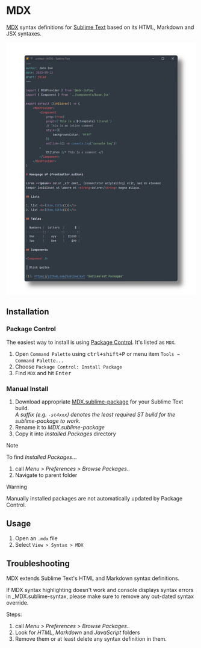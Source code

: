 MDX
===

[MDX](https://github.com/mdx-js/mdx) syntax definitions for [Sublime Text](https://www.sublimetext.com) based on its HTML, Markdown and JSX syntaxes.

![](preview.png)
## Installation

### Package Control

The easiest way to install is using [Package Control](https://packagecontrol.io). It's listed as `MDX`.

1. Open `Command Palette` using <kbd>ctrl+shift+P</kbd> or menu item `Tools → Command Palette...`
2. Choose `Package Control: Install Package`
3. Find `MDX` and hit <kbd>Enter</kbd>

### Manual Install

1. Download appropriate [MDX.sublime-package](https://github.com/SublimeText/MDX/releases) for your Sublime Text build.  
   _A suffix (e.g. `-st4xxx`) denotes the least required ST build for the sublime-package to work._
2. Rename it to _MDX.sublime-package_
3. Copy it into _Installed Packages_ directory

> [!NOTE]
>
> To find _Installed Packages_...
>
> 1. call _Menu > Preferences > Browse Packages.._
> 2. Navigate to parent folder

> [!WARNING]
>
> Manually installed packages are not automatically updated by Package Control.

## Usage

1. Open an `.mdx` file
2. Select `View > Syntax > MDX`

## Troubleshooting

MDX extends Sublime Text's HTML and Markdown syntax definitions.

If MDX syntax highlighting doesn't work and console displays syntax errors in _MDX.sublime-syntax, please make sure to remove any out-dated syntax override.

Steps:

1. call _Menu > Preferences > Browse Packages.._
2. Look for _HTML_, _Markdown_ and _JavaScript_ folders
3. Remove them or at least delete any syntax definition in them.
